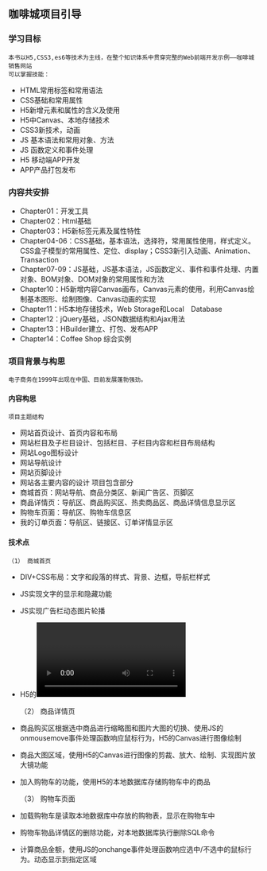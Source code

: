 ## 咖啡城项目引导

### 学习目标
    本书以H5,CSS3,es6等技术为主线，在整个知识体系中贯穿完整的Web前端开发示例——咖啡城销售网站
    可以掌握技能：
* HTML常用标签和常用语法
* CSS基础和常用属性
* H5新增元素和属性的含义及使用
* H5中Canvas、本地存储技术
* CSS3新技术，动画
* JS 基本语法和常用对象、方法
* JS 函数定义和事件处理
* H5 移动端APP开发
* APP产品打包发布

### 内容共安排
* Chapter01：开发工具
* Chapter02：Html基础
* Chapter03：H5新标签元素及属性特性
* Chapter04-06：CSS基础，基本语法，选择符，常用属性使用，样式定义。CSS盒子模型的常用属性、定位、display；CSS3新引入动画、Animation、Transaction
* Chapter07-09：JS基础，JS基本语法，JS函数定义、事件和事件处理、内置对象、BOM对象、DOM对象的常用属性和方法
* Chapter10：H5新增内容Canvas画布，Canvas元素的使用，利用Canvas绘制基本图形、绘制图像、Canvas动画的实现
* Chapter11：H5本地存储技术，Web Storage和Local　Database
* Chapter12：jQuery基础，JSON数据结构和Ajax用法
* Chapter13：HBuilder建立、打包、发布APP
* Chapter14：Coffee Shop 综合实例

### 项目背景与构思
    电子商务在1999年出现在中国、目前发展蓬勃强劲。
#### 内容构思
    项目主题结构
* 网站首页设计、首页内容和布局
* 网站栏目及子栏目设计、包括栏目、子栏目内容和栏目布局结构
* 网站Logo图标设计
* 网站导航设计
* 网站页脚设计
* 网站各主要内容的设计
    项目包含部分
* 商城首页：网站导航、商品分类区、新闻广告区、页脚区
* 商品详情页：导航区、商品购买区、热卖商品区、商品详情信息显示区
* 购物车页面：导航区、购物车信息区
* 我的订单页面：导航区、链接区、订单详情显示区
#### 技术点
    （1） 商城首页
* DIV+CSS布局：文字和段落的样式、背景、边框，导航栏样式
* JS实现文字的显示和隐藏功能
* JS实现广告栏动态图片轮播
* H5的<video>标签播放MP4视频文件

    （2） 商品详情页
* 商品购买区根据选中商品进行缩略图和图片大图的切换、使用JS的onmousemove事件处理函数响应鼠标行为，H5的Canvas进行图像绘制
* 商品大图区域，使用H5的Canvas进行图像的剪裁、放大、绘制、实现图片放大镜功能
* 加入购物车的功能，使用H5的本地数据库存储购物车中的商品

    （3） 购物车页面
* 加载购物车是读取本地数据库中存放的购物表，显示在购物车中
* 购物车物品详情区的删除功能，对本地数据库执行删除SQL命令
* 计算商品金额，使用JS的onchange事件处理函数响应选中/不选中的鼠标行为。动态显示到指定区域
